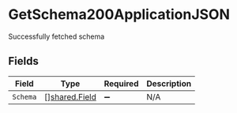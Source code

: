 # GetSchema200ApplicationJSON

Successfully fetched schema


## Fields

| Field                                          | Type                                           | Required                                       | Description                                    |
| ---------------------------------------------- | ---------------------------------------------- | ---------------------------------------------- | ---------------------------------------------- |
| `Schema`                                       | [][shared.Field](../../models/shared/field.md) | :heavy_minus_sign:                             | N/A                                            |
